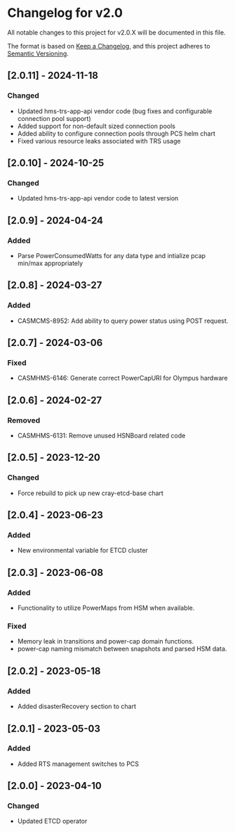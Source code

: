 # Changelog for v2.0

All notable changes to this project for v2.0.X will be documented in this file.

The format is based on [Keep a Changelog](https://keepachangelog.com/en/1.0.0/),
and this project adheres to [Semantic Versioning](https://semver.org/spec/v2.0.0.html).

## [2.0.11] - 2024-11-18

### Changed

- Updated hms-trs-app-api vendor code (bug fixes and configurable connection pool support)
- Added support for non-default sized connection pools
- Added ability to configure connection pools through PCS helm chart
- Fixed various resource leaks associated with TRS usage

## [2.0.10] - 2024-10-25

### Changed

- Updated hms-trs-app-api vendor code to latest version

## [2.0.9] - 2024-04-24

### Added

- Parse PowerConsumedWatts for any data type and intialize pcap min/max appropriately 

## [2.0.8] - 2024-03-27

### Added

- CASMCMS-8952: Add ability to query power status using POST request.

## [2.0.7] - 2024-03-06

### Fixed

- CASMHMS-6146: Generate correct PowerCapURI for Olympus hardware

## [2.0.6] - 2024-02-27

### Removed

- CASMHMS-6131: Remove unused HSNBoard related code

## [2.0.5] - 2023-12-20

### Changed

- Force rebuild to pick up new cray-etcd-base chart

## [2.0.4] - 2023-06-23

### Added

- New environmental variable for ETCD cluster

## [2.0.3] - 2023-06-08

### Added
- Functionality to utilize PowerMaps from HSM when available.

### Fixed
- Memory leak in transitions and power-cap domain functions.
- power-cap naming mismatch between snapshots and parsed HSM data.

## [2.0.2] - 2023-05-18

### Added
- Added disasterRecovery section to chart

## [2.0.1] - 2023-05-03

### Added
- Added RTS management switches to PCS

## [2.0.0] - 2023-04-10

### Changed
- Updated ETCD operator
